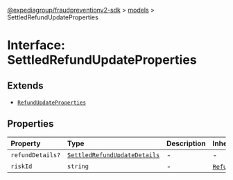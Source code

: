 [@expediagroup/fraudpreventionv2-sdk](../../index.md) > [models](../index.md) > SettledRefundUpdateProperties

# Interface: SettledRefundUpdateProperties

## Extends

- [`RefundUpdateProperties`](RefundUpdateProperties.md)

## Properties

| Property | Type | Description | Inheritance | Source |
| :------ | :------ | :------ | :------ | :------ |
| `refundDetails?` | [`SettledRefundUpdateDetails`](../classes/SettledRefundUpdateDetails.md) | - | - | models/SettledRefundUpdate.ts:50 |
| `riskId` | `string` | - | [`RefundUpdateProperties`](RefundUpdateProperties.md).`riskId` | models/OrderPurchaseUpdateRequest.ts:42 |
